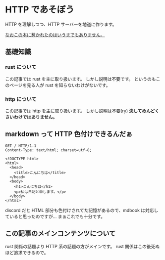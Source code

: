 # HTTP であそぼう

HTTP を理解しつつ、HTTP サーバーを地道に作ります。

[なおこの本に惹かれたのはいうまでもありません。](https://doc.rust-jp.rs/book-ja/ch20-00-final-project-a-web-server.html)

## 基礎知識

### rust について

この記事では rust を主に取り扱います。 しかし説明は不要です。 というのもこのページを見る人が rust を知らないわけがないです。

### http について

この記事では http を主に取り扱います。 しかし説明は不要(ry)
**決してめんどくさいわけではありません。**

## markdown って HTTP 色付けできるんだぁ

```http
GET / HTTP/1.1
Content-Type: text/html; charset=utf-8;

<!DOCTYPE html>
<html>
  <head>
    <title>こんにちは</title>
  </head>
  <body>
    <h1>こんにちは</h1>
    <p>私は日記と申します。</p>
  </body>
</html>
```

discord だと HTML 部分も色付けされてた記憶があるので、mdbook は対応していると思ったのですが...
まぁこれでも十分です。

## この記事のメインコンテンツについて

rust 関係の話題より HTTP 系の話題の方がメインです。 rust 関係はこの後死ぬほど追求できるので。
